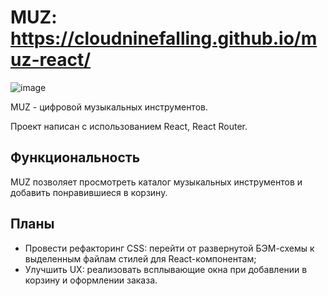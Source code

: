 # MUZ: https://cloudninefalling.github.io/muz-react/
![image](https://github.com/cloudninefalling/muz-react/assets/126521847/8afe521e-9c3c-4151-99d8-1c629223ad9e)

MUZ - цифровой музыкальных инструментов.

Проект написан с использованием React, React Router.

## Функциональность

MUZ позволяет просмотреть каталог музыкальных инструментов и добавить понравившиеся в корзину.

## Планы

- Провести рефакторинг CSS: перейти от развернутой БЭМ-схемы к выделенным файлам стилей для React-компонентам;
- Улучшить UX: реализовать всплывающие окна при добавлении в корзину и оформлении заказа. 
